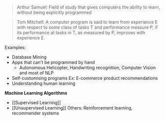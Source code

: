 > Arthur Samuel: Field of study that gives computers the ability to learn, without being explicitly programmed

> Tom Mitchell: A computer program is said to learn from experience E with respect to some class of tasks T and performance measure P, if its performance at tasks in T, as measured by P, improves with experience E.

Examples:
- Database Mining
- Apps that can't be programmed by hand
	- Autonomous Helicopter, Handwriting recognition, Computer Vision and most of NLP
- Self-customising programs Ex: E-commerce product recommendations
- Understanding human learning

**Machine Learning Algorithms**
- [[Supervised Learning]]
- [[Unsupervised Learning]]
Others: Reinforcement learning, recommender systems



